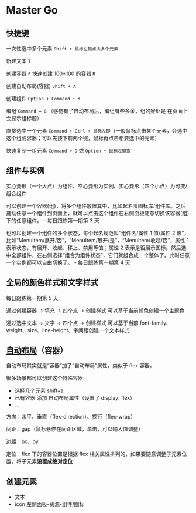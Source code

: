 # Master Go

## 快捷键

一次性选中多个元素 `Shift + 鼠标左键点击多个元素`

新建文本 `T`

创建容器 `F` 快速创建 100\*100 的容器 `R`

创建自动布局(容器) `Shift + A`

创建组件 `Option + Command + K`

编组 `Command + G` （感觉有了自动布局后，编组有些多余，组的好处是 在页面上会显示组标题）

直接选中一个元素 `Command + Ctrl + 鼠标左键`（一般鼠标点击某个元素，会选中这个组或容器；可以先按下前两个键，鼠标再点击想要选中的元素）

快速复制一组元素 `Command + D` 或 `Option + 鼠标左键拖`

## 组件与实例

实心菱形（一个大点）为组件、空心菱形为实例、实心菱形（四个小点）为可变/组合组件

可以创建一个容器(组)，将多个组件放置其中，比如起名叫图标库/组件库。之后拖动任意一个组件到页面上，就可以点击这个组件在右侧面板随意切换该容器(组)下的任意组件。 - 每日跟练第一期第 3 天

也可以创建一个组件的多个状态，每个起名规范叫“组件名/属性 1 值/属性 2 值”，比如“MenuItem/展开/否”，“MenuItem/展开/是”，“MenuItem/收起/否”，属性 1 表示状态，有展开、收起、移上、禁用等值；属性 2 表示是否展示图标。然后选中全部组件，在右侧选择“组合为组件状态”，它们就组合成一个整体了。此时任意一个实例都可以自由切换了。 - 每日跟练第一期第 4 天

## 全局的颜色样式和文字样式

每日跟练第一期第 5 天

通过创建容器 -> 填充 -> 四个点 -> 创建样式 可以基于当前颜色创建一个主题色

通过选中文本 -> 文字 -> 四个点 -> 创建样式 可以基于当前 font-family、weight、size、line-height、字间距创建一个文本样式

## [自动布局](https://mastergo.com/help/layer/auto-layout)（容器）

自动布局其实就是“容器”加了“自动布局”属性，类似于 flex 容器。

很多场景都可以创建这个特殊容器

- 选择几个元素 shift+a
- 已有容器 添加 自动布局属性（设置了 display: flex）
- ...

方向：水平、垂直（flex-direction）、换行（flex-wrap）

间距：gap（鼠标悬停在间距区域，单击，可以输入值调整）

边距：px、py

定位：flex 下的容器位置是根据 flex 相关属性排列的，如果要随意调整子元素位置，将子元素**设置成绝对定位**

## 创建元素

- 文本
- icon 左侧面板-资源-组件/图标
